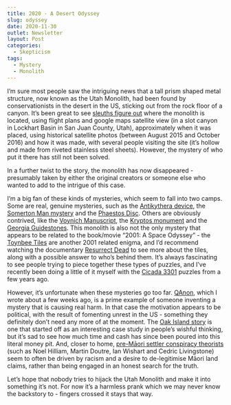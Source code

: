 ```yaml
---
title: 2020 - A Desert Odyssey
slug: odyssey
date: 2020-11-30
outlet: Newsletter
layout: Post
categories:
  - Skepticism
tags:
  - Mystery
  - Monolith
---
```


I’m sure most people saw the intriguing news that a tall prism shaped metal structure, now known as the Utah Monolith, had been found by conservationists in the desert in the US, sticking out from the rock floor of a canyon. It’s been great to see [sleuths figure out](https://www.newshub.co.nz/home/world/2020/11/internet-users-find-utah-s-mystery-2001-monolith-sit-on-it.html) where the monolith is located, using flight plans and google maps satellite view (in a slot canyon in Lockhart Basin in San Juan County, Utah), approximately when it was placed, using historical satellite photos (between August 2015 and October 2016) and how it was made, with several people visiting the site (it’s hollow and made from riveted stainless steel sheets). However, the mystery of who put it there has still not been solved.

<!-- more -->

In a further twist to the story, the monolith has now disappeared - presumably taken by either the original creators or someone else who wanted to add to the intrigue of this case.

I’m a big fan of these kinds of mysteries, which seem to fall into two camps. Some are real, genuine mysteries, such as the [Antikythera device](https://en.wikipedia.org/wiki/Antikythera_mechanism), the [Somerton Man mystery](https://en.wikipedia.org/wiki/Tamam_Shud_case) and the [Phaestos Disc](https://en.wikipedia.org/wiki/Phaistos_Disc). Others are obviously contrived, like the [Voynich Manuscript](https://en.wikipedia.org/wiki/Voynich_manuscript), the [Kryptos monument](https://en.wikipedia.org/wiki/Kryptos) and the [Georgia Guidestones](https://en.wikipedia.org/wiki/Georgia_Guidestones). This monolith is also not the only mystery that appears to be related to the book/movie “2001: A Space Odyssey” - the [Toynbee Tiles](https://en.wikipedia.org/wiki/Toynbee_tiles) are another 2001 related enigma, and I’d recommend watching the documentary [Resurrect Dead](https://www.imdb.com/title/tt1787791/) to see more about the tiles, along with a possible answer to who’s behind them. It’s always fascinating to see people trying to piece together these types of puzzles, and I’ve recently been doing a little of it myself with the [Cicada 3301](https://en.wikipedia.org/wiki/Cicada_3301) puzzles from a few years ago.

However, it’s unfortunate when these mysteries go too far. [QAnon](https://medium.com/curiouserinstitute/a-game-designers-analysis-of-qanon-580972548be5), which I wrote about a few weeks ago, is a prime example of someone inventing a mystery that is causing real harm. In that case the motivation appears to be political, with the result of fomenting unrest in the US - something they definitely don’t need any more of at the moment. The [Oak Island story](https://en.wikipedia.org/wiki/Oak_Island_mystery) is one that started off as an interesting case study in people’s wishful thinking, but it’s sad to see how much time and cash has since been poured into this literal money pit. And, closer to home, [pre-Māori settler conspiracy theorists](https://tangatawhenua16.wixsite.com/the-first-ones-blog) (such as Noel Hilliam, Martin Doutre, Ian Wishart and Cedric Livingstone) seem to often be driven by racism and a desire to de-legitimise Māori land claims, rather than being engaged in an honest search for the truth.

Let’s hope that nobody tries to hijack the Utah Monolith and make it into something it’s not. For now it’s a harmless prank which we may never know the backstory to - fingers crossed it stays that way.

